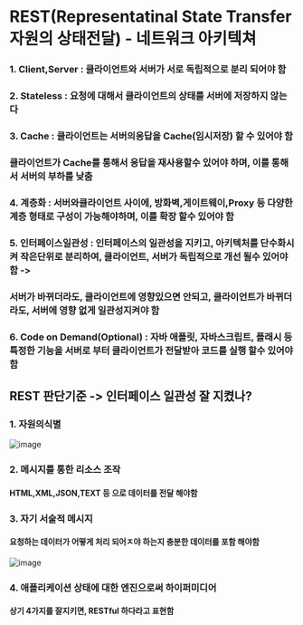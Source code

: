 # REST(Representatinal State Transfer 자원의 상태전달) - 네트워크 아키텍쳐
### 1. Client,Server : 클라이언트와 서버가 서로 독립적으로 분리 되어야 함
### 2. Stateless : 요청에 대해서 클라이언트의 상태를 서버에 저장하지 않는다
### 3. Cache : 클라이언트는 서버의응답을 Cache(임시저장) 할 수 있어야 함
### 클라이언트가 Cache를 통해서 응답을 재사용할수 있어야 하며, 이를 통해서 서버의 부하를 낮춤
### 4. 계층화 : 서버와클라이언트 사이에, 방화벽,게이트웨이,Proxy 등 다양한 계층 형태로 구성이 가능해야하며, 이를 확장 할수 있어야 함
### 5. 인터페이스일관성 : 인터페이스의 일관성을 지키고, 아키텍처를 단수화시켜 작은단위로 분리하여, 클라이언트, 서버가 독립적으로 개선 될수 있어야 함 -> 
### 서버가 바뀌더라도, 클라이언트에 영향있으면 안되고, 클라이언트가 바뀌더라도, 서버에 영향 없게 일관성지켜야 함
### 6. Code on Demand(Optional) : 자바 애플릿, 자바스크립트, 플래시 등 특정한 기능을 서버로 부터 클라이언트가 전달받아 코드를 실행 할수 있어야 함


## REST 판단기준 -> 인터페이스 일관성 잘 지켰나?
### 1. 자원의식별
![image](https://user-images.githubusercontent.com/82345970/188350754-fb82f4e6-e1d6-425c-81a8-497206d2e417.png)

### 2. 메시지를 통한 리소스 조작
#### HTML,XML,JSON,TEXT 등 으로 데이터를 전달 해야함
### 3. 자기 서술적 메시지
#### 요청하는 데이터가 어떻게 처리 되어ㅈ야 하는지 충분한 데이터를 포함 해야함
![image](https://user-images.githubusercontent.com/82345970/188351063-a90e2156-981d-4f06-89d3-ea21745d9def.png)

### 4. 애플리케이션 상태에 대한 엔진으로써 하이퍼미디어
#### 상기 4가지를 잘지키면, RESTful 하다라고 표현함
